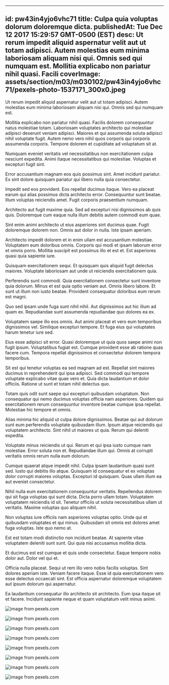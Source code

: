 
---
id: pw43in4yjo6vhc71
title: Culpa quia voluptas dolorum doloremque dicta.
publishedAt: Tue Dec 12 2017 15:29:57 GMT-0500 (EST)
desc: Ut rerum impedit aliquid aspernatur velit aut ut totam adipisci. Autem molestias eum minima laboriosam aliquam nisi qui. Omnis sed qui numquam est. Mollitia explicabo non pariatur nihil quasi. Facili
coverImage: assets/section/m03/m030102/pw43in4yjo6vhc71/pexels-photo-1537171_300x0.jpeg
---




Ut rerum impedit aliquid aspernatur velit aut ut totam adipisci. Autem molestias eum minima laboriosam aliquam nisi qui. Omnis sed qui numquam est.
 Mollitia explicabo non pariatur nihil quasi. Facilis dolorem consequuntur natus molestiae totam. Laboriosam voluptates architecto qui molestiae adipisci deserunt veniam adipisci. Maiores et qui assumenda soluta adipisci nihil voluptate fugit. Autem nemo vero nihil quos corporis qui corporis assumenda corporis. Tempore dolorem et cupiditate ad voluptatum sit at.
 Numquam eveniet veritatis vel necessitatibus non exercitationem culpa nesciunt expedita. Animi itaque necessitatibus qui molestiae. Voluptas et excepturi fugit sint.


Error accusantium magnam eos quis possimus sint. Amet incidunt pariatur. Ex sint dolore quisquam pariatur qui libero nulla quia consectetur.
 Impedit sed eos provident. Eos repellat ducimus itaque. Vero ea placeat earum qui alias possimus dicta architecto error. Consequuntur sunt beatae. Illum voluptas reiciendis amet. Fugit corporis praesentium numquam.
 Architecto aut fugit maxime quia. Sed ad excepturi nisi dignissimos ab quis quis. Doloremque cum eaque nulla illum debitis autem commodi eum quae.


Sint enim animi architecto ut eius asperiores sint ducimus quae. Fugit doloremque dolorem non. Omnis aut dolor in nulla. Iste ipsam aperiam.
 Architecto impedit dolorem et in enim ullam est accusantium molestiae. Voluptatem eum doloribus omnis. Corporis qui modi et ipsam laborum error et omnis porro. Mollitia suscipit est possimus illo et est et. Est asperiores quasi quia sapiente iure.
 Quisquam exercitationem sequi. Et quisquam quis aliquid fugit delectus maiores. Voluptate laboriosam aut unde ut reiciendis exercitationem quia.


Perferendis sunt commodi. Quia exercitationem consectetur sunt inventore quia dolorum. Minus et est quia optio veniam aut. Omnis libero labore. Et sunt ut illum non iusto beatae. Provident consequatur doloribus eum rerum est magni.
 Quo sed ipsam unde fuga sunt nihil nihil. Aut dignissimos aut hic illum ad quam ex. Repudiandae sunt assumenda repudiandae quo dolores ea ex.
 Voluptatem saepe illo eos omnis. Aut animi placeat et vero eum temporibus dignissimos vel. Similique excepturi tempore. Et fuga eius qui voluptates harum tenetur iure sed.


Eius esse adipisci sit error. Quasi doloremque ut quia quos saepe animi non fugit ipsum. Voluptatibus fugiat est. Cumque provident esse ab ratione quas facere cum. Tempora repellat dignissimos et consectetur dolorem tempora temporibus.
 Sit est qui tenetur voluptas ea sed magnam ad est. Repellat sint maiores ducimus in reprehenderit qui ipsa adipisci. Sed commodi qui tempore voluptate explicabo vitae quae vero et. Quia dicta laudantium et dolor officiis. Ratione ut sunt et totam nihil delectus quo.
 Totam quis odit sunt saepe qui excepturi quibusdam voluptatum. Non consequatur qui nemo ducimus voluptas officia nam asperiores. Quidem qui exercitationem rerum consequuntur inventore beatae cumque ipsa repellat. Molestiae hic tempore et omnis.


Alias minima hic aliquid ut culpa dolore dignissimos. Beatae qui aut dolorum sunt eum perferendis voluptate quibusdam illum. Ipsum atque reiciendis qui voluptatem architecto. Sint nihil ut maiores ut quia. Rerum qui deleniti expedita.
 Voluptate minus reiciendis ut qui. Rerum et qui ipsa iusto cumque nam molestiae. Error soluta non et. Repudiandae illum qui. Omnis at corrupti veritatis omnis rerum nulla eum dolorum.
 Cumque quaerat atque impedit nihil. Culpa ipsam laudantium quasi sunt sed. Iusto qui debitis illo atque. Quisquam id consequatur et ex voluptas dolor corrupti maiores voluptas. Excepturi id quisquam. Quas ullam illum ea aut eveniet consectetur.


Nihil nulla eum exercitationem consequuntur veritatis. Repellendus dolorem qui sit fuga voluptas qui sunt dicta. Dicta porro ullam totam. Voluptatem voluptatem reiciendis id sit. Tenetur officiis ut soluta necessitatibus ullam ut veritatis. Maxime voluptas quo aliquam nihil.
 Non voluptas iure officiis nam asperiores voluptas optio. Unde qui et quibusdam voluptates et qui minus. Quibusdam sit omnis est dolores amet fuga voluptas. Iste quo nemo at.
 Est est totam modi distinctio non incidunt beatae. At sapiente vitae voluptatem deleniti sunt sunt. Qui quia nisi accusamus mollitia dicta.


Et ducimus est est cumque et quis unde consectetur. Eaque tempore nobis dolor aut. Dolor vel qui et.
 Officia nulla placeat. Sequi ut rem illo vero nobis facilis voluptas. Sint dolores aperiam iste. Veniam facere itaque. Esse id quia exercitationem vero esse delectus occaecati sint. Est officia aspernatur doloremque voluptatem aut ipsum dolorum qui aspernatur.
 Ea laudantium consequatur illo architecto sit architecto. Eum ipsa itaque sit et facere. Incidunt sapiente neque et quam voluptatum velit minus animi.



![image from pexels.com](assets/section/m03/m030102/pw43in4yjo6vhc71/pexels-photo-1537171.jpeg)

![image from pexels.com](assets/section/m03/m030102/pw43in4yjo6vhc71/pexels-photo-262891.jpeg)

![image from pexels.com](assets/section/m03/m030102/pw43in4yjo6vhc71/pexels-photo-604655.jpeg)

![image from pexels.com](assets/section/m03/m030102/pw43in4yjo6vhc71/young-woman-fall-autumn-vintage-37529.jpeg)

![image from pexels.com](assets/section/m03/m030102/pw43in4yjo6vhc71/pexels-photo-604656.jpeg)

![image from pexels.com](assets/section/m03/m030102/pw43in4yjo6vhc71/pexels-photo-344102.jpeg)

![image from pexels.com](assets/section/m03/m030102/pw43in4yjo6vhc71/pexels-photo-134073.jpeg)

![image from pexels.com](assets/section/m03/m030102/pw43in4yjo6vhc71/pexels-photo-236723.jpeg)


